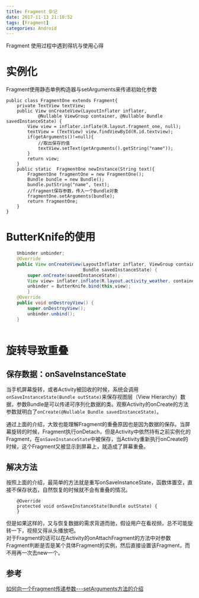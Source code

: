 ```yaml
---
title: Fragment 杂记
date: 2017-11-13 21:10:52
tags: [Fragment]
categories: Android
---
```

Fragment 使用过程中遇到得坑与使用心得
<!-- more -->

# 实例化
Fragment使用静态单例构造器与setArguments来传递初始化参数
```
public class FragmentOne extends Fragment{
    private TextView textView;
    public View onCreateView(LayoutInflater inflater,
            @Nullable ViewGroup container, @Nullable Bundle savedInstanceState) {
        View view = inflater.inflate(R.layout.fragment_one, null);
        textView = (TextView) view.findViewById(R.id.textview);
        if(getArguments()!=null){
            //取出保存的值
            textView.setText(getArguments().getString("name"));
        }
        return view;
    }
    public static  FragmentOne newInstance(String text){
        FragmentOne fragmentOne = new FragmentOne();
        Bundle bundle = new Bundle();
        bundle.putString("name", text);
        //fragment保存参数，传入一个Bundle对象
        fragmentOne.setArguments(bundle);
        return fragmentOne;
    }
}
```

# ButterKnife的使用
```java
    Unbinder unbinder;
    @Override
    public View onCreateView(LayoutInflater inflater, ViewGroup container,
                             Bundle savedInstanceState) {
        super.onCreate(savedInstanceState);
        View view= inflater.inflate(R.layout.activity_weather, container, false);
        unbinder = ButterKnife.bind(this,view);
        }
    @Override
    public void onDestroyView() {
        super.onDestroyView();
        unbinder.unbind();
    }    
        
```


# 旋转导致重叠
## 保存数据：onSaveInstanceState
当手机屏幕旋转，或者Activity被回收的时候，系统会调用`onSaveInstanceState(Bundle outState)`来保存视图层（View Hierarchy）数据，参数Bundle是可以传递可序列化数据的类。观察Activity的onCreate的方法参数就明白了`onCreate(@Nullable Bundle savedInstanceState)`。

通过上面的介绍，大致也能理解Fragment的重叠原因也是因为数据的保存。当屏幕旋转的时候，Fragment执行onDetach，但是Activity中依然持有之前实例化的Fragment，在`onSaveInstanceState`中被保存，当Activity重新执行onCreate的时候，这个Fragment又被显示到屏幕上，就造成了屏幕重叠。

## 解决方法

按照上面的介绍，最简单的方法就是重写onSaveInstanceState，函数体置空，直接不保存状态，自然恢复的时候就不会有重叠的情况。
```
    @Override
    protected void onSaveInstanceState(Bundle outState) {
    }
```
但是如果这样的，又与恢复数据的需求背道而驰，假设用户在看视频，总不可能旋转一下，视频又得从头播放吧。  
对于Fragment的话可以在Activity的onAttachFragment的方法中对参数Fragment判断是否是某个具体Fragment的实例，然后直接设置该Fragment，而不用再一次去new一个。
## 参考
[如何向一个Fragment传递参数---setArguments方法的介绍](http://blog.csdn.net/small_lee/article/details/50553881)